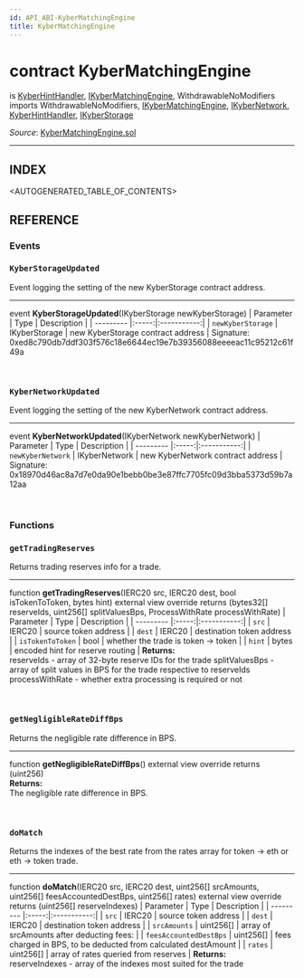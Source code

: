 ```yaml
---
id: API_ABI-KyberMatchingEngine
title: KyberMatchingEngine
---
```

[//]: # (tagline)
# contract KyberMatchingEngine
is [KyberHintHandler](api_abi-kyberhinthandler.md), [IKyberMatchingEngine](api_abi-ikybermatchingengine), WithdrawableNoModifiers\
imports WithdrawableNoModifiers, [IKyberMatchingEngine](api_abi-ikybermatchingengine), [IKyberNetwork](api_abi-ikybernetwork.md), [KyberHintHandler](api_abi-kyberhinthandler.md), [IKyberStorage](api_abi-ikyberstorage.md)

*Source*: [KyberMatchingEngine.sol](https://github.com/KyberNetwork/smart-contracts/blob/master/contracts/sol6/KyberMatchingEngine.sol)
___

## INDEX

<AUTOGENERATED_TABLE_OF_CONTENTS>

## REFERENCE

### Events

### `KyberStorageUpdated`
Event logging the setting of the new KyberStorage contract address.
___
event __KyberStorageUpdated__(IKyberStorage newKyberStorage)
| Parameter | Type  | Description |
| --------- |:-----:|:-----------:|
| `newKyberStorage` | IKyberStorage | new KyberStorage contract address |
Signature: 0xed8c790db7ddf303f576c18e6644ec19e7b39356088eeeeac11c95212c61f49a

<br />

### `KyberNetworkUpdated`
Event logging the setting of the new KyberNetwork contract address.
___
event __KyberNetworkUpdated__(IKyberNetwork newKyberNetwork)
| Parameter | Type  | Description |
| --------- |:-----:|:-----------:|
| `newKyberNetwork` | IKyberNetwork | new KyberNetwork contract address |
Signature: 0x18970d46ac8a7d7e0da90e1bebb0be3e87ffc7705fc09d3bba5373d59b7a12aa

<br />

### Functions
 
### `getTradingReserves`
Returns trading reserves info for a trade.
___
function __getTradingReserves__(IERC20 src, IERC20 dest, bool isTokenToToken, bytes hint) external view override returns (bytes32[] reserveIds, uint256[] splitValuesBps, ProcessWithRate processWithRate)
| Parameter | Type  | Description |
| --------- |:-----:|:-----------:|
| `src` | IERC20 | source token address   |
| `dest` | IERC20 | destination token address    |
| `isTokenToToken` | bool | whether the trade is token -> token    |
| `hint` | bytes | encoded hint for reserve routing    |
**Returns:**\
reserveIds - array of 32-byte reserve IDs for the trade
splitValuesBps - array of split values in BPS for the trade respective to reserveIds
processWithRate - whether extra processing is required or not

<br />
 
### `getNegligibleRateDiffBps`
Returns the negligible rate difference in BPS.
___
function __getNegligibleRateDiffBps__() external view override returns (uint256)\
**Returns:**\
The negligible rate difference in BPS.

<br />
 
### `doMatch`
Returns the indexes of the best rate from the rates array for token -> eth or eth -> token trade.
___
function __doMatch__(IERC20 src, IERC20 dest, uint256[] srcAmounts, uint256[] feesAccountedDestBps, uint256[] rates) external view override returns (uint256[] reserveIndexes)
| Parameter | Type  | Description |
| --------- |:-----:|:-----------:|
| `src` | IERC20 | source token address   |
| `dest` | IERC20 | destination token address    |
| `srcAmounts` | uint256[] | array of srcAmounts after deducting fees:    |
| `feesAccountedDestBps` | uint256[] | fees charged in BPS, to be deducted from calculated destAmount   |
| `rates` | uint256[] | array of rates queried from reserves    |
**Returns:**\
reserveIndexes - array of the indexes most suited for the trade
